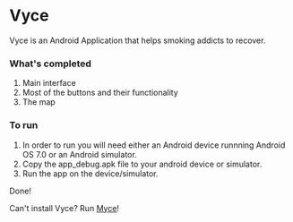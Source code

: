 # Vyce

Vyce is an Android Application that helps smoking addicts to recover.

### What's completed

1. Main interface
2. Most of the buttons and their functionality
3. The map

### To run

1. In order to run you will need either an Android device runnning Android OS 7.0 or an Android simulator.
2. Copy the app_debug.apk file to your android device or simulator.
3. Run the app on the device/simulator.

Done!

Can't install Vyce? Run [Myce](http://myce.link.s3-website-us-east-1.amazonaws.com)!

